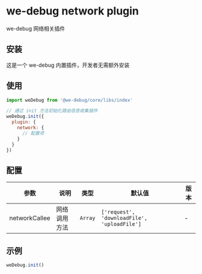 # we-debug network plugin

we-debug 网络相关插件

## 安装

这是一个 we-debug 内置插件，开发者无需额外安装

## 使用

```javascript
import weDebug from '@we-debug/core/libs/index'

// 通过 init 方法初始化路由信息收集插件
weDebug.init({
  plugin: {
    network: {
      // 配置项
    }
  }
})
```

## 配置

参数 | 说明 |  类型 | 默认值 | 版本
-|-|-|-|-|
networkCallee | 网络调用方法 | `Array` | `['request', 'downloadFile', 'uploadFile']` | - |

## 示例

```javascript
weDebug.init()
```

